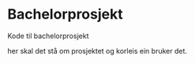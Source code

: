 # Bachelorprosjekt
Kode til bachelorprosjekt

her skal det stå om prosjektet og korleis ein bruker det. 
